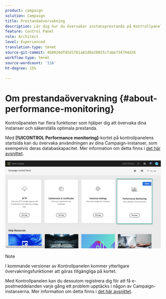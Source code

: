 ```yaml
---
product: campaign
solution: Campaign
title: Prestandaövervakning
description: Lär dig hur du övervakar instansprestanda på Kontrollpanelen
feature: Control Panel
role: Architect
level: Experienced
translation-type: tm+mt
source-git-commit: 4b8020dfd5d1f81a81d0e20025cfabe734744d34
workflow-type: tm+mt
source-wordcount: '116'
ht-degree: 15%

---
```



# Om prestandaövervakning {#about-performance-monitoring}

Kontrollpanelen har flera funktioner som hjälper dig att övervaka dina instanser och säkerställa optimala prestanda.

Med **[!UICONTROL Performance monitoring]**-kortet på kontrollpanelens startsida kan du övervaka användningen av dina Campaign-instanser, som exempelvis deras databaskapacitet. Mer information om detta finns i [det här avsnittet](../../performance-monitoring/using/database-monitoring.md).

![](assets/performance_card.png)

>[!NOTE]
>
>I kommande versioner av Kontrollpanelen kommer ytterligare övervakningsfunktioner att göras tillgängliga på kortet.

Med Kontrollpanelen kan du dessutom registrera dig för att få e-postmeddelanden varje gång ett problem upptäcks i någon av Campaign-instanserna. Mer information om detta finns i [det här avsnittet](../../performance-monitoring/using/email-alerting.md).

